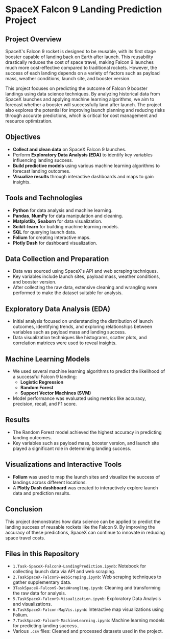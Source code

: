 # SpaceX Falcon 9 Landing Prediction Project

## Project Overview
SpaceX's Falcon 9 rocket is designed to be reusable, with its first stage booster capable of landing back on Earth after launch. This reusability drastically reduces the cost of space travel, making Falcon 9 launches much more cost-effective compared to traditional rockets. However, the success of each landing depends on a variety of factors such as payload mass, weather conditions, launch site, and booster version.

This project focuses on predicting the outcome of Falcon 9 booster landings using data science techniques. By analyzing historical data from SpaceX launches and applying machine learning algorithms, we aim to forecast whether a booster will successfully land after launch. The project also explores the potential for improving launch planning and reducing risks through accurate predictions, which is critical for cost management and resource optimization.



## Objectives
- **Collect and clean data** on SpaceX Falcon 9 launches.
- Perform **Exploratory Data Analysis (EDA)** to identify key variables influencing landing success.
- **Build predictive models** using various machine learning algorithms to forecast landing outcomes.
- **Visualize results** through interactive dashboards and maps to gain insights.

## Tools and Technologies
- **Python** for data analysis and machine learning.
- **Pandas**, **NumPy** for data manipulation and cleaning.
- **Matplotlib**, **Seaborn** for data visualization.
- **Scikit-learn** for building machine learning models.
- **SQL** for querying launch data.
- **Folium** for creating interactive maps.
- **Plotly Dash** for dashboard visualization.

## Data Collection and Preparation
- Data was sourced using SpaceX's API and web scraping techniques.
- Key variables include launch sites, payload mass, weather conditions, and booster version.
- After collecting the raw data, extensive cleaning and wrangling were performed to make the dataset suitable for analysis.

## Exploratory Data Analysis (EDA)
- Initial analysis focused on understanding the distribution of launch outcomes, identifying trends, and exploring relationships between variables such as payload mass and landing success.
- Data visualization techniques like histograms, scatter plots, and correlation matrices were used to reveal insights.

## Machine Learning Models
- We used several machine learning algorithms to predict the likelihood of a successful Falcon 9 landing:
  - **Logistic Regression**
  - **Random Forest**
  - **Support Vector Machines (SVM)**
- Model performance was evaluated using metrics like accuracy, precision, recall, and F1 score.

## Results
- The Random Forest model achieved the highest accuracy in predicting landing outcomes.
- Key variables such as payload mass, booster version, and launch site played a significant role in determining landing success.

## Visualizations and Interactive Tools
- **Folium** was used to map the launch sites and visualize the success of landings across different locations.
- A **Plotly Dash dashboard** was created to interactively explore launch data and prediction results.

## Conclusion
This project demonstrates how data science can be applied to predict the landing success of reusable rockets like the Falcon 9. By improving the accuracy of these predictions, SpaceX can continue to innovate in reducing space travel costs.

## Files in this Repository
- `1.Task-SpaceX-Falcon9-LandingPrediction.ipynb`: Notebook for collecting launch data via API and web scraping.
- `2.TaskSpaceX-Falcon9-WebScraping.ipynb`: Web scraping techniques to gather supplementary data.
- `3TaskSpaceX-Falcon9-DataWrangling.ipynb`: Cleaning and transforming the raw data for analysis.
- `5.TaskSpaceX-Falcon9-Visualization.ipynb`: Exploratory Data Analysis and visualizations.
- `6.TaskSpaceX-Falcon-MapVis.ipynb`: Interactive map visualizations using Folium.
- `7.TaskSpaceX-Falcon9-MachineLearning.ipynb`: Machine learning models for predicting landing success..
- Various `.csv` files: Cleaned and processed datasets used in the project.
